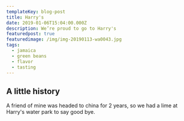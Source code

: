 ```yaml
---
templateKey: blog-post
title: Harry's
date: 2019-01-06T15:04:00.000Z
description: We’re proud to go to Harry's
featuredpost: true
featuredimage: /img/img-20190113-wa0043.jpg
tags:
  - jamaica
  - green beans
  - flavor
  - tasting
---
```

## A little history

A friend of mine was headed to china for 2 years, so we had a lime at Harry's water park to say good bye.

